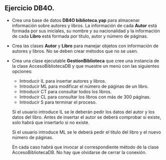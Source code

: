 ## Ejercicio DB4O.

 - Crea una base de datos **DB4O biblioteca.yap** para almacenar información 
sobre autores y libros. La información de cada **Autor** está formada por sus iniciales, su nombre y su nacionalidad y la información de cada **Libro** está formada por título, autor y número de páginas.

 - Crea las clases **Autor** y **Libro** para manejar objetos con información de autores y libros. No se deben crear métodos que no se usen.
 - Crea una clase ejecutable **GestionBiblioteca** que cree una instancia de la clase AccesoBibliotecaDB y que muestre un menú con las siguientes opciones:

	 - Introducir IL para insertar autores y libros.  
	-  Introducir ML para modificar el número de páginas de un libro.  
	-  Introducir CT para consultar todos los libros.  
	-  Introducir CL para consultar los libros con más de 300 páginas.  
	-  Introducir S para terminar el proceso.
	
	Si el usuario introduce IL se le deberán pedir los datos del autor y los datos del libro. Antes de insertar el autor se deberá comprobar si existe, solo habrá que insertarlo si no existe.
	
	Si el usuario introduce ML se le deberá pedir el título del libro y el nuevo número de páginas.

	En cada caso habrá que invocar al correspondiente método de la clase AccesoBibliotecaDB. No hay que olvidarse de cerrar la conexión.
